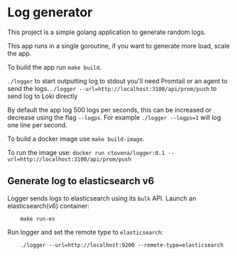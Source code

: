 # Log generator

This project is a simple golang application to generate random logs.

This app runs in a single goroutine, if you want to generate more load, scale the app.

To build the app run `make build`.

`./logger` to start outputting log to stdout you'll need Promtail or an agent to send the logs.
`./logger --url=http://localhost:3100/api/prom/push` to send log to Loki directly

By default the app log 500 logs per seconds, this can be increased or decrease using the flag `--logps`. For example
`./logger --logps=1` will log one line per second.

To build a docker image use `make build-image`.

To run the image use: `docker run ctovena/logger:0.1 --url=http://localhost:3100/api/prom/push`

## Generate log to elasticsearch v6

Logger sends logs to elasticsearch using its `bulk` API.
Launch an elasticsearch(v6) container:
```
    make run-es
```

Run logger and set the remote type to `elasticsearch`: 
```
    ./logger --url=http://localhost:9200 --remote-type=elasticsearch
```
